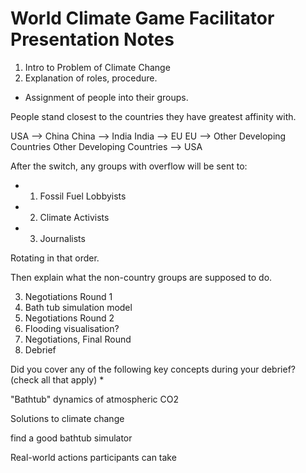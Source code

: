 # World Climate Game Facilitator Presentation Notes



1. Intro to Problem of Climate Change 
2. Explanation of roles, procedure.
* Assignment of people into their groups.

People stand closest to the countries they have greatest affinity with.

USA --> China
China --> India
India --> EU
EU --> Other Developing Countries
Other Developing Countries --> USA

After the switch, any groups with overflow will be sent to:

* 1. Fossil Fuel Lobbyists
* 2. Climate Activists
* 3. Journalists

Rotating in that order.

Then explain what the non-country groups are supposed to do.

3. Negotiations Round 1
4. Bath tub simulation model
5. Negotiations Round 2
6. Flooding visualisation?
7. Negotiations, Final Round
8. Debrief



Did you cover any of the following key concepts during your debrief? (check all that apply) *

"Bathtub" dynamics of atmospheric CO2 

Solutions to climate change 

find a good bathtub simulator


Real-world actions participants can take 
